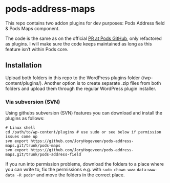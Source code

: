 # pods-address-maps
This repo contains two addon plugins for dev purposes: Pods Address field &amp; Pods Maps component.

The code is the same as on the official [PR at Pods GitHub](https://github.com/pods-framework/pods/pull/3634), only refactored as plugins.
I will make sure the code keeps maintained as long as this feature isn’t within Pods core.

## Installation
Upload both folders in this repo to the WordPress plugins folder (/wp-content/plugins/).
Another option is to create separate .zip files from both folders and upload them through the regular WordPress plugin installer.

### Via subversion (SVN)
Using githubs subversion (SVN) features you can download and install the plugins as follows:

    # Linux shell
    cd /path/to/wp-content/plugins # use sudo or see below if permission issues come up
    svn export https://github.com/JoryHogeveen/pods-address-maps.git/trunk/pods-maps
    svn export https://github.com/JoryHogeveen/pods-address-maps.git/trunk/pods-address-field

If you run into permission problems, download the folders to a place where you can write to, fix the permissions e.g. with `sudo chown www-data:www-data -R pods*` and move the folders in the correct place.
